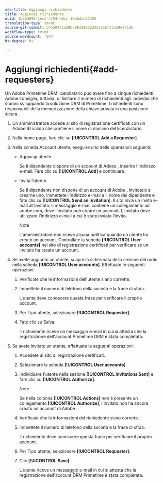 ```yaml
---
seo-title: Aggiungi richiedente
title: Aggiungi richiedente
uuid: 1b3b4895-1ece-4794-b0cc-10bbdcc37438
translation-type: tm+mt
source-git-commit: b4b50471ab0ba98329862322a61bf73aa9e471d5
workflow-type: tm+mt
source-wordcount: '344'
ht-degree: 0%

---
```



# Aggiungi richiedenti{#add-requesters}

Un  Adobe Primetime DRM licenziatario può avere fino a cinque richiedenti.  Adobe consiglia, tuttavia, di limitare il numero di richiedenti agli individui che stanno sviluppando la soluzione DRM di Primetime. I richiedenti sono responsabili della memorizzazione della chiave privata in una posizione sicura.

1. Un amministratore accede al sito di registrazione certificati con un Adobe ID  valido che contiene il nome di dominio del licenziatario.
1. Nella home page, fare clic su **[!UICONTROL Add a Requester]**.
1. Nella scheda Account utente, eseguire *una* delle operazioni seguenti:

   * Aggiungi utente.

      Se il dipendente dispone di un account di Adobe , inserire l&#39;indirizzo e-mail. Fare clic su **[!UICONTROL Add]** e continuare.
   * Invita l’utente.

      Se il dipendente non dispone di un account di Adobe , invitatelo a crearne uno. Immettete l&#39;indirizzo e-mail e il nome del dipendente e fate clic su **[!UICONTROL Send an invitation]**. Il sito invia un invito e-mail all’invitato. Il messaggio e-mail contiene un collegamento ad adobe.com, dove l’invitato può creare un account. L’invitato deve utilizzare l’indirizzo e-mail a cui è stato inviato l’invito.

      >[!NOTE]
      >
      >L&#39;amministratore non riceve alcuna notifica quando un utente ha creato un account. Controllate la scheda **[!UICONTROL User accounts]** nel sito di registrazione certificati per verificare se un invitato ha creato un account.

1. Se avete aggiunto un utente, si apre la schermata della sezione del ruolo nella scheda **[!UICONTROL User accounts]**. Effettuate le seguenti operazioni:

   1. Verificate che le informazioni dell&#39;utente siano corrette.
   1. Immettete il numero di telefono della società e la frase di sfida.

      L&#39;utente deve conoscere questa frase per verificare il proprio account.
   1. Per Tipo utente, selezionare **[!UICONTROL Requester]**.
   1. Fate clic su Salva.

      Il richiedente riceve un messaggio e-mail in cui si attesta che la registrazione dell&#39;account Primetime DRM è stata completata.

1. Se avete invitato un utente, effettuate le seguenti operazioni:

   1. Accedete al sito di registrazione certificati.
   1. Selezionare la scheda **[!UICONTROL User accounts]**.
   1. Individuare l&#39;utente nella sezione **[!UICONTROL Invitations Sent]** e fare clic su **[!UICONTROL Authorize]**.

      >[!NOTE]
      >
      >Se nella colonna **[!UICONTROL Actions]** non è presente un collegamento **[!UICONTROL Authorize]**, l&#39;invitato non ha ancora creato un account di Adobe .

   1. Verificate che le informazioni del richiedente siano corrette.
   1. Immettete il numero di telefono della società e la frase di sfida.

      Il richiedente deve conoscere questa frase per verificare il proprio account.
   1. Per Tipo utente, selezionare **[!UICONTROL Requester]**.
   1. Clic **[!UICONTROL Save]**.

      L&#39;utente riceve un messaggio e-mail in cui si attesta che la registrazione dell&#39;account DRM Primetime è stata completata.

